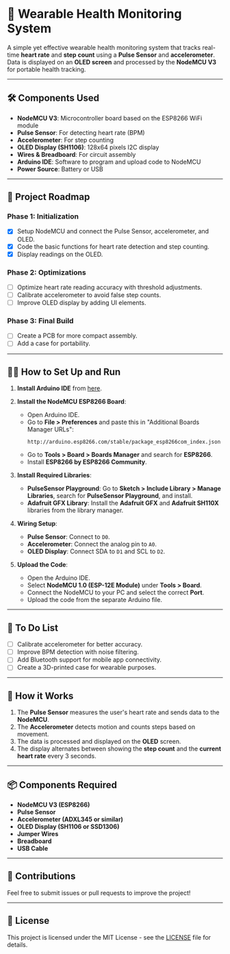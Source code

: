# 💓 Wearable Health Monitoring System

A simple yet effective wearable health monitoring system that tracks real-time **heart rate** and **step count** using a **Pulse Sensor** and **accelerometer**. Data is displayed on an **OLED screen** and processed by the **NodeMCU V3** for portable health tracking.

---

## 🛠️ Components Used

- **NodeMCU V3**: Microcontroller board based on the ESP8266 WiFi module
- **Pulse Sensor**: For detecting heart rate (BPM)
- **Accelerometer**: For step counting
- **OLED Display (SH1106)**: 128x64 pixels I2C display
- **Wires & Breadboard**: For circuit assembly
- **Arduino IDE**: Software to program and upload code to NodeMCU
- **Power Source**: Battery or USB

---

## 🚀 Project Roadmap

### Phase 1: Initialization
- [x] Setup NodeMCU and connect the Pulse Sensor, accelerometer, and OLED.
- [x] Code the basic functions for heart rate detection and step counting.
- [x] Display readings on the OLED.

### Phase 2: Optimizations
- [ ] Optimize heart rate reading accuracy with threshold adjustments.
- [ ] Calibrate accelerometer to avoid false step counts.
- [ ] Improve OLED display by adding UI elements.

### Phase 3: Final Build
- [ ] Create a PCB for more compact assembly.
- [ ] Add a case for portability.

---

## 🧑‍💻 How to Set Up and Run

1. **Install Arduino IDE** from [here](https://www.arduino.cc/en/software).
2. **Install the NodeMCU ESP8266 Board**:
    - Open Arduino IDE.
    - Go to **File > Preferences** and paste this in "Additional Boards Manager URLs": 
      ```
      http://arduino.esp8266.com/stable/package_esp8266com_index.json
      ```
    - Go to **Tools > Board > Boards Manager** and search for **ESP8266**.
    - Install **ESP8266 by ESP8266 Community**.

3. **Install Required Libraries**:
    - **PulseSensor Playground**: Go to **Sketch > Include Library > Manage Libraries**, search for **PulseSensor Playground**, and install.
    - **Adafruit GFX Library**: Install the **Adafruit GFX** and **Adafruit SH110X** libraries from the library manager.
    
4. **Wiring Setup**:
    - **Pulse Sensor**: Connect to `D0`.
    - **Accelerometer**: Connect the analog pin to `A0`.
    - **OLED Display**: Connect SDA to `D1` and SCL to `D2`.

5. **Upload the Code**:
    - Open the Arduino IDE.
    - Select **NodeMCU 1.0 (ESP-12E Module)** under **Tools > Board**.
    - Connect the NodeMCU to your PC and select the correct **Port**.
    - Upload the code from the separate Arduino file.

---

## 📝 To Do List

- [ ] Calibrate accelerometer for better accuracy.
- [ ] Improve BPM detection with noise filtering.
- [ ] Add Bluetooth support for mobile app connectivity.
- [ ] Create a 3D-printed case for wearable purposes.

---

## 🎯 How it Works

1. The **Pulse Sensor** measures the user's heart rate and sends data to the **NodeMCU**.
2. The **Accelerometer** detects motion and counts steps based on movement.
3. The data is processed and displayed on the **OLED** screen.
4. The display alternates between showing the **step count** and the **current heart rate** every 3 seconds.

---

## 📦 Components Required

- **NodeMCU V3 (ESP8266)**
- **Pulse Sensor**
- **Accelerometer (ADXL345 or similar)**
- **OLED Display (SH1106 or SSD1306)**
- **Jumper Wires**
- **Breadboard**
- **USB Cable**

---

## 🤝 Contributions

Feel free to submit issues or pull requests to improve the project!

---

## 📜 License

This project is licensed under the MIT License - see the [LICENSE](LICENSE) file for details.

